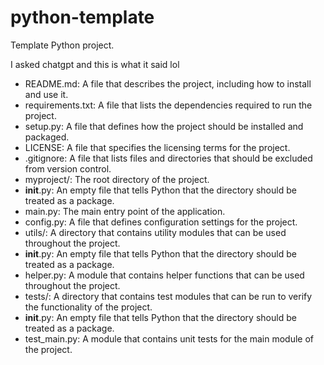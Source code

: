 # python-template
Template Python project. 

I asked chatgpt and this is what it said lol

* README.md: A file that describes the project, including how to install and use it.
* requirements.txt: A file that lists the dependencies required to run the project.
* setup.py: A file that defines how the project should be installed and packaged.
* LICENSE: A file that specifies the licensing terms for the project.
* .gitignore: A file that lists files and directories that should be excluded from version control.
* myproject/: The root directory of the project.
* __init__.py: An empty file that tells Python that the directory should be treated as a package.
* main.py: The main entry point of the application.
* config.py: A file that defines configuration settings for the project.
* utils/: A directory that contains utility modules that can be used throughout the project.
* __init__.py: An empty file that tells Python that the directory should be treated as a package.
* helper.py: A module that contains helper functions that can be used throughout the project.
* tests/: A directory that contains test modules that can be run to verify the functionality of the project.
* __init__.py: An empty file that tells Python that the directory should be treated as a package.
* test_main.py: A module that contains unit tests for the main module of the project.



